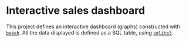 # Interactive sales dashboard

This project defines an interactive dashboard (graphs) constructed with [`bokeh`](https://bokeh.org/).
All the data displayed is defined as a SQL table, using [`sqlite3`](https://docs.python.org/3/library/sqlite3.html).